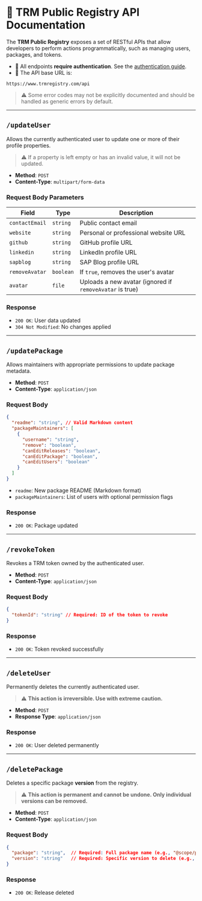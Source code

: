# 📘 TRM Public Registry API Documentation

The **TRM Public Registry** exposes a set of RESTful APIs that allow developers to perform actions programmatically, such as managing users, packages, and tokens.

- 🔐 All endpoints **require authentication**. See the [authentication guide](registry/public/authentication.md).
- 🧾 The API base URL is:

```
https://www.trmregistry.com/api
```

> ⚠️ Some error codes may not be explicitly documented and should be handled as generic errors by default.

---

## `/updateUser`

Allows the currently authenticated user to update one or more of their profile properties.

> ⚠️ If a property is left empty or has an invalid value, it will not be updated.

- **Method**: `POST`  
- **Content-Type**: `multipart/form-data`

### Request Body Parameters

| Field         | Type     | Description                                               |
|---------------|----------|-----------------------------------------------------------|
| `contactEmail`| `string` | Public contact email                                      |
| `website`     | `string` | Personal or professional website URL                      |
| `github`      | `string` | GitHub profile URL                                        |
| `linkedin`    | `string` | LinkedIn profile URL                                      |
| `sapblog`     | `string` | SAP Blog profile URL                                      |
| `removeAvatar`| `boolean`| If `true`, removes the user's avatar                      |
| `avatar`      | `file`   | Uploads a new avatar (ignored if `removeAvatar` is true)  |

### Response

- `200 OK`: User data updated
- `304 Not Modified`: No changes applied

---

## `/updatePackage`

Allows maintainers with appropriate permissions to update package metadata.

- **Method**: `POST`  
- **Content-Type**: `application/json`

### Request Body

```json
{
  "readme": "string", // Valid Markdown content
  "packageMaintainers": [
    {
      "username": "string",
      "remove": "boolean",
      "canEditReleases": "boolean",
      "canEditPackage": "boolean",
      "canEditUsers": "boolean"
    }
  ]
}
```

- `readme`: New package README (Markdown format)
- `packageMaintainers`: List of users with optional permission flags

### Response

- `200 OK`: Package updated

---

## `/revokeToken`

Revokes a TRM token owned by the authenticated user.

- **Method**: `POST`  
- **Content-Type**: `application/json`

### Request Body

```json
{
  "tokenId": "string" // Required: ID of the token to revoke
}
```

### Response

- `200 OK`: Token revoked successfully

---

## `/deleteUser`

Permanently deletes the currently authenticated user.

> ⚠️ **This action is irreversible. Use with extreme caution.**

- **Method**: `POST`  
- **Response Type**: `application/json`

### Response

- `200 OK`: User deleted permanently

---

## `/deletePackage`

Deletes a specific package **version** from the registry.

> ⚠️ **This action is permanent and cannot be undone. Only individual versions can be removed.**

- **Method**: `POST`  
- **Content-Type**: `application/json`

### Request Body

```json
{
  "package": "string",  // Required: Full package name (e.g., "@scope/package-name")
  "version": "string"   // Required: Specific version to delete (e.g., "1.2.3")
}
```

### Response

- `200 OK`: Release deleted
